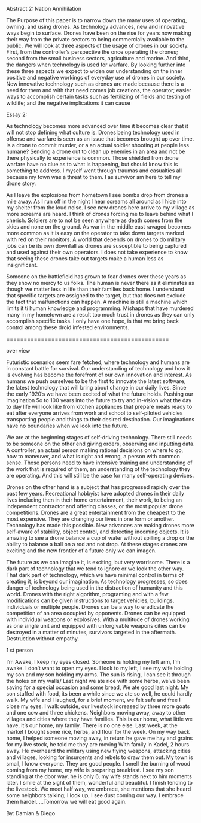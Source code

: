 

Abstract 2: Nation Annihilation
 
The Purpose of this paper is to narrow down the many uses of operating, owning, and using drones. As technology advances, new and innovative ways begin to surface. Drones have been on the rise for years now making their way from the private sectors to being commercially available to the public. We will look at three aspects of the usage of drones in our society. First, from the controller’s perspective the once operating the drones; second from the small business sectors, agriculture and marine. And third, the dangers when technology is used for warfare. By looking further into these three aspects we expect to widen our understanding on the inner positive and negative workings of everyday use of drones in our society. New innovative technology such as drones are made because there is a need for them and with that need comes job creations, the operator; easier ways to accomplish certain tasks such as fertilizing of fields and testing of wildlife; and the negative implications it can cause



Essay 2:	

As technology becomes more advanced over time it becomes clear that it will not stop defining what culture is. Drones being technology used in offense and warfare is seen as an issue that becomes brought up over time. Is a drone to commit murder, or a an actual soldier shooting at people less humane? Sending a drone out to clean up enemies in an area and not be there physically to experience is common. Those shielded from drone warfare have no clue as to what is happening, but should know this is something to address. I myself went through traumas and casualties all because my town was a threat to them. I as survivor am here to tell my drone story.

As I leave the explosions from hometown I see bombs drop from drones a mile away. As I run off in the night I hear screams all around as I hide into my shelter from the loud noise.  I see new drones here arrive to my village as more screams are heard. I think of drones forcing me to leave behind what I cherish. Soldiers are to not be seen anywhere as death comes from the skies and none on the ground. As war in the middle east ravaged becomes more common as it is easy on the operator to take down targets marked with red on their monitors. A world that depends on drones to do military jobs can be its own downfall as drones are susceptible to being captured and used against their own operators. I does not take experience to know that seeing these drones take out targets make a human less as insignificant. 

Someone on the battlefield has grown to fear drones over these years as they show no mercy to us folks. The human is never there as it eliminates as though we matter less in life than their families back home. I understand that specific targets are assigned to the target, but that does not exclude the fact that malfunctions can happen. A machine is still a machine which limits it ti human knowledge and programming. Mishaps that have murdered many in my hometown are a result too much trust in drones as they can only accomplish specific tasks. I only have one hope, is that we bring back control among these droid infested environments.

===============================================

over view

 Futuristic scenarios seem fare fetched, where technology and humans are in constant battle for survival. Our understanding of technology and how it is evolving has become the forefront of our own innovation and interest. As humans we push ourselves to be the first to innovate the latest software, the latest technology that will bring about change in our daily lives. Since the early 1920’s we have been excited of what the future holds. Pushing our imagination 5o to 100 years into the future to try and in-vision what the day to day life will look like from kitchen appliances that prepare meals ready to eat after everyone arrives from work and school to self-piloted vehicles transporting people and things to their desired destination. Our imaginations have no boundaries when we look into the future.
 
 We are at the beginning stages of self-driving technology. There still needs to be someone on the other end giving orders, observing and inputting data. A controller, an actual person making rational decisions on where to go, how to maneuver, and what is right and wrong, a person with common sense. Those persons need to have intensive training and understanding of the work that is required of them, an understanding of the technology they are operating. And this will still be the case for many self-operating devices. 
 
 Drones on the other hand is a subject that has progressed rapidly over the past few years. Recreational hobbyist have adopted drones in their daily lives including then in their home entertainment, their work, to being an independent contractor and offering classes, or the most popular drone competitions. Drones are a great entertainment from the cheapest to the most expensive. They are changing our lives in one form or another. Technology has made this possible. New advances are making drones more self-aware of stability, object control, and detecting incoming objects. It is amazing to see a drone balance a cup of water without spilling a drop or the ability to balance a ball on a rod and not drop. At these stages drones are exciting and the new frontier of a future only we can imagen.
 
 The future as we can imagine it, is exciting, but very worrisome. There is a dark part of technology that we tend to ignore or we look the other way.  That dark part of technology, which we have minimal control in terms of creating it, is beyond our imagination.  As technology progresses, so does danger of technology being used in the distraction of humanity and this world. Drones with the right algorithm, programing and with a few modifications can be given instructions to target vehicles, buildings, individuals or multiple people. Drones can be a way to eradicate the competition of an area occupied by opponents. Drones can be equipped with individual weapons or explosives. With a multitude of drones working as one single unit and equipped with unforgivable weapons cities can be destroyed in a matter of minutes, survivors targeted in the aftermath. Destruction without empathy. 


1 st person

I’m Awake,
I keep my eyes closed.
Someone is holding my left arm,
I’m awake.
I don’t want to open my eyes.
I look to my left, I see my wife holding my son and my son holding my arms.
The sun is rising, I can see it through the holes on my walls/
Last night we ate rice with some herbs, we’ve been saving for a special occasion and some bread,
We ate good last night.
My son stuffed with food, its been a while since we ate so well, he could hardly walk.
My wife and I laughed, for a brief moment, we felt safe and free
I close my eyes.
I walk outside,
our livestock increased by three more goats and one cow and three chickens.
Neighbors moving away,
away to other villages and cities where they have families.
This is our home, what little we have, it’s our home, my family.
There is no one else.
Last week, at the market I bought some rice, herbs, and flour for the week.
On my way back home, I helped someone moving away,
in return he gave me hay and grains for my live stock, he told me they are moving
With family in Kadel, 2 hours away.
He overheard the military using new flying weapons, attacking cities and villages,
looking for insurgents and rebels to draw them out.
My town is small, I know everyone.
They are good people.
I smell the burning of wood coming from my home, my wife is preparing breakfast.
I see my son standing at the door way, he is only 6, 
my wife stands next to him moments later. 
I smile at the sight of them, wonderful and beautiful. 
I finish tending to the livestock. 
We meet half way, we embrace, she mentions that she heard some neighbors talking;
I look up, 
I see dust coming our way.
I embrace them harder.
…Tomorrow we will eat good again.


By: Damian & Diego
